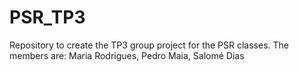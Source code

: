 # PSR_TP3
Repository to create the TP3 group project for the PSR classes. The members are: Maria Rodrigues, Pedro Maia, Salomé Dias
